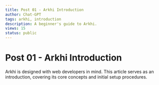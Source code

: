 ```yaml
---
title: Post 01 - Arkhi Introduction
author: Chat-GPT
tags: arkhi, introduction
description: A beginner's guide to Arkhi.
views: 15
status: public
---
```

# Post 01 - Arkhi Introduction

Arkhi is designed with web developers in mind. This article serves as an introduction, covering its core concepts and initial setup procedures.
